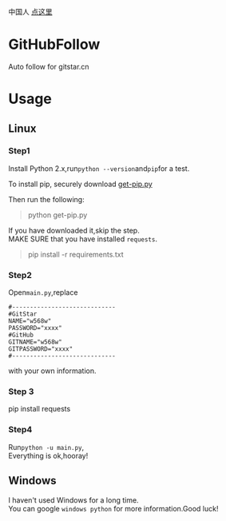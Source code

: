 中国人 [点这里](README_CN.md)
# GitHubFollow
Auto follow for gitstar.cn
# Usage
## Linux
### Step1
Install Python 2.x,run```python --version```and```pip```for a test.  

To install pip, securely download [get-pip.py](https://bootstrap.pypa.io/get-pip.py)

Then run the following:

> python get-pip.py

If you have downloaded it,skip the step.  
MAKE SURE that you have installed ```requests```.
> pip install -r requirements.txt
### Step2
Open```main.py```,replace  
```
#-----------------------------
#GitStar
NAME="w568w"
PASSWORD="xxxx"
#GitHub
GITNAME="w568w"
GITPASSWORD="xxxx"
#-----------------------------
```
with your own information.


### Step 3
pip install requests

### Step4
Run```python -u main.py```,  
Everything is ok,hooray!
## Windows
I haven't used Windows for a long time.  
You can google ```windows python``` for more information.Good luck!


